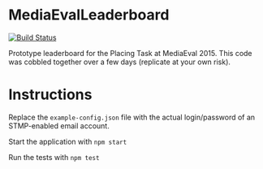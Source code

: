 # MediaEvalLeaderboard

[![Build Status](https://travis-ci.org/chauff/MediaEvalLeaderboard.svg?branch=master)](https://travis-ci.org/chauff/MediaEvalLeaderboard)

Prototype leaderboard for the Placing Task at MediaEval 2015. 
This code was cobbled together over a few days (replicate at your own risk).

# Instructions 
Replace the `example-config.json` file with the actual login/password of an STMP-enabled email account.

Start the application with `npm start`

Run the tests with `npm test`
